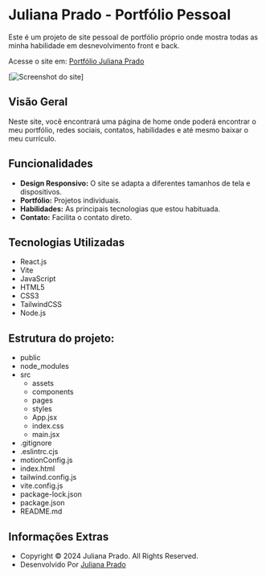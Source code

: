 # Juliana Prado - Portfólio Pessoal


Este é um projeto de site pessoal de portfólio próprio onde mostra todas as minha habilidade em desnevolvimento front e back.

Acesse o site em: [Portfólio Juliana Prado](https://julianaprado.dev/)

[![Screenshot do site](https://firebasestorage.googleapis.com/v0/b/projetos-fullstack.appspot.com/o/projetoPortfolio.png?alt=media&token=56765fae-a583-48ab-ad48-8b157eda961b)]

## Visão Geral

Neste site, você encontrará uma página de home onde poderá encontrar o meu portfólio, redes sociais, contatos, habilidades e até mesmo baixar o meu currículo.

## Funcionalidades

- **Design Responsivo:** O site se adapta a diferentes tamanhos de tela e dispositivos.
- **Portfólio:** Projetos individuais.
- **Habilidades:** As principais tecnologias que estou habituada.
- **Contato:** Facilita o contato direto.

## Tecnologias Utilizadas

- React.js
- Vite
- JavaScript
- HTML5
- CSS3
- TailwindCSS
- Node.js

## Estrutura do projeto:

- public
- node_modules
- src
  - assets
  - components
  - pages
  - styles
  - App.jsx
  - index.css 
  - main.jsx
- .gitignore
- .eslintrc.cjs
- motionConfig.js
- index.html 
- tailwind.config.js
- vite.config.js
- package-lock.json
- package.json
- README.md

## Informações Extras
- Copyright © 2024 Juliana Prado. All Rights Reserved.
- Desenvolvido Por [Juliana Prado](https://www.linkedin.com/in/jpradoweb/)
